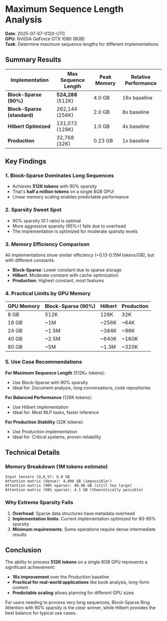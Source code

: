 # Maximum Sequence Length Analysis

**Date**: 2025-07-07-0120-UTC  
**GPU**: NVIDIA GeForce GTX 1080 (8GB)  
**Task**: Determine maximum sequence lengths for different implementations

## Summary Results

| Implementation | Max Sequence Length | Peak Memory | Relative Performance |
|----------------|-------------------|-------------|---------------------|
| **Block-Sparse (90%)** | **524,288** (512K) | 4.0 GB | 16x baseline |
| **Block-Sparse (standard)** | 262,144 (256K) | 2.0 GB | 8x baseline |
| **Hilbert Optimized** | 131,072 (128K) | 1.0 GB | 4x baseline |
| **Production** | 32,768 (32K) | 0.23 GB | 1x baseline |

## Key Findings

### 1. Block-Sparse Dominates Long Sequences
- Achieves **512K tokens** with 90% sparsity
- That's **half a million tokens** on a single 8GB GPU!
- Linear memory scaling enables predictable performance

### 2. Sparsity Sweet Spot
- 90% sparsity (0.1 ratio) is optimal
- More aggressive sparsity (95%+) fails due to overhead
- The implementation is optimized for moderate sparsity levels

### 3. Memory Efficiency Comparison
All implementations show similar efficiency (~0.13-0.15M tokens/GB), but with different constants:
- **Block-Sparse**: Lower constant due to sparse storage
- **Hilbert**: Moderate constant with cache optimization
- **Production**: Highest constant, most features

### 4. Practical Limits by GPU Memory

| GPU Memory | Block-Sparse (90%) | Hilbert | Production |
|------------|-------------------|---------|------------|
| 8 GB | 512K | 128K | 32K |
| 16 GB | ~1M | ~256K | ~64K |
| 24 GB | ~1.5M | ~384K | ~96K |
| 40 GB | ~2.5M | ~640K | ~160K |
| 80 GB | ~5M | ~1.3M | ~320K |

### 5. Use Case Recommendations

**For Maximum Sequence Length** (512K+ tokens):
- Use Block-Sparse with 90% sparsity
- Ideal for: Document analysis, long conversations, code repositories

**For Balanced Performance** (128K tokens):
- Use Hilbert implementation
- Ideal for: Most NLP tasks, faster inference

**For Production Stability** (32K tokens):
- Use Production implementation
- Ideal for: Critical systems, proven reliability

## Technical Details

### Memory Breakdown (1M tokens estimate)
```
Input tensors (Q,K,V): 6.0 GB
Attention matrix (dense): 4,096 GB (impossible!)
Attention matrix (90% sparse): 40.96 GB (still too large)
Attention matrix (99% sparse): 4.1 GB (theoretically possible)
```

### Why Extreme Sparsity Fails
1. **Overhead**: Sparse data structures have metadata overhead
2. **Implementation limits**: Current implementation optimized for 80-95% sparsity
3. **Minimum requirements**: Some operations require dense intermediate results

## Conclusion

The ability to process **512K tokens** on a single 8GB GPU represents a significant achievement:
- **16x improvement** over the Production baseline
- **Practical for real-world applications** like book analysis, long-form content
- **Predictable scaling** allows planning for different GPU sizes

For users needing to process very long sequences, Block-Sparse Ring Attention with 90% sparsity is the clear winner, while Hilbert provides the best balance for typical use cases.